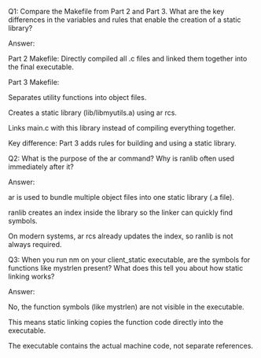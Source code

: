 Q1: Compare the Makefile from Part 2 and Part 3. What are the key differences in the variables and rules that enable the creation of a static library?

Answer:

Part 2 Makefile: Directly compiled all .c files and linked them together into the final executable.

Part 3 Makefile:

Separates utility functions into object files.

Creates a static library (lib/libmyutils.a) using ar rcs.

Links main.c with this library instead of compiling everything together.

Key difference: Part 3 adds rules for building and using a static library.

Q2: What is the purpose of the ar command? Why is ranlib often used immediately after it?

Answer:

ar is used to bundle multiple object files into one static library (.a file).

ranlib creates an index inside the library so the linker can quickly find symbols.

On modern systems, ar rcs already updates the index, so ranlib is not always required.

Q3: When you run nm on your client_static executable, are the symbols for functions like mystrlen present? What does this tell you about how 
static linking works?

Answer:

No, the function symbols (like mystrlen) are not visible in the executable.

This means static linking copies the function code directly into the executable.

The executable contains the actual machine code, not separate references.

